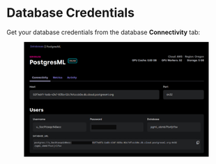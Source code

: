 # Database Credentials

Get your database credentials from the database **Connectivity** tab:

<figure><img src="../.gitbook/assets/Screenshot from 2023-11-27 23-21-36.png" alt=""><figcaption></figcaption></figure>

